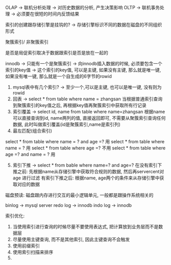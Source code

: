 OLAP -> 联机分析处理 -> 对历史数据的分析, 产生决策影响
OLTP -> 联机事务处理 -> 必须要在很短的时间内反馈结果

索引的创建跟存储引擎是挂钩的? -> 存储引擎标识不同的数据在磁盘的不同组织形式

聚簇索引/ 非聚簇索引

是否是局促索引取决于数据跟索引是否是放在一起的

innodb -> 只能有一个是聚簇索引 -> 向innodb插入数据的时候, 必须要包含一个索引的key值 -> 这个索引的key值, 可以是主键, 如果没有主键, 那么就是唯一键, 如果没有唯一键, 那么就是一个自生成的6字节的rowid

1. mysql表中有几个索引? -> 至少一个,可以是主键, 也可以是唯一键, 没有则为rowid
2. 回表 -> select \* from table where name = zhangsan 当根据普通索引查询到聚簇索引的key值之后, 再根据key值再聚簇索引中获取所有行记录
3. 索引覆盖 -> select id, name from table where name=zhangsan 根据name可以直接查询到id, name两列的值, 直接返回即可, 不需要从聚簇索引查询任何数据, 此时叫做索引覆盖(id是聚簇索引,name是索引列)
4. 最左匹配(组合索引)

select \* from table where name = ? and age =? 用
select \* from table where name = ?  用
select \* from table where age =? 不用
select \* from table where age =? and name = ? 用

5. 索引下推 -> select \* from bable where name=? and age=?
在没有索引下推之前: 先根据name从存储引擎中获取符合规则的数据, 然后再servercent对age 进行过滤
有索引下推之后: 根据name, age两个的条件来从存储引擎中获取对应的数据

磁盘预读: 磁盘跟内存进行交互的最小逻辑单元, 一般都是跟操作系统相关的

binlog -> mysql server
redo log -> innodb
indo log -> innodb


索引优化:
1. 当使用索引进行查询的时候尽量不要使用表达式, 把计算放到业务层而不是数据层
2. 尽量使用主键查询, 而不是其他索引, 因此主键查询不会触发
3. 使用前缀索引
4. 使用索引扫描来排序
5. 